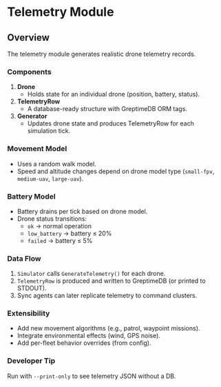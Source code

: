 # Telemetry Module

## Overview
The telemetry module generates realistic drone telemetry records.

### Components
1. **Drone**
   - Holds state for an individual drone (position, battery, status).
2. **TelemetryRow**
   - A database-ready structure with GreptimeDB ORM tags.
3. **Generator**
   - Updates drone state and produces TelemetryRow for each simulation tick.

### Movement Model
- Uses a random walk model.
- Speed and altitude changes depend on drone model type (`small-fpv`, `medium-uav`, `large-uav`).

### Battery Model
- Battery drains per tick based on drone model.
- Drone status transitions:
  - `ok` → normal operation
  - `low_battery` → battery ≤ 20%
  - `failed` → battery ≤ 5%

### Data Flow
1. `Simulator` calls `GenerateTelemetry()` for each drone.
2. `TelemetryRow` is produced and written to GreptimeDB (or printed to STDOUT).
3. Sync agents can later replicate telemetry to command clusters.

### Extensibility
- Add new movement algorithms (e.g., patrol, waypoint missions).
- Integrate environmental effects (wind, GPS noise).
- Add per-fleet behavior overrides (from config).

### Developer Tip
Run with `--print-only` to see telemetry JSON without a DB.